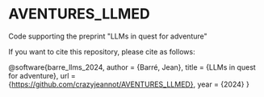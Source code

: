 # AVENTURES_LLMED


Code supporting the preprint "LLMs in quest for adventure"

If you want to cite this repository, please cite as follows:

@software{barre_llms_2024,
  author = {Barré, Jean},
  title = {LLMs in quest for adventure},
  url = {https://github.com/crazyjeannot/AVENTURES_LLMED},
  year = {2024}
}

